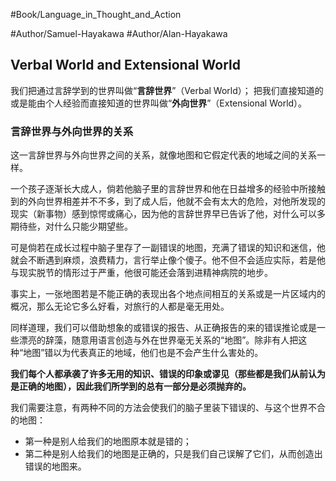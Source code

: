 #Book/Language_in_Thought_and_Action 

#Author/Samuel-Hayakawa 
#Author/Alan-Hayakawa 


## Verbal World and Extensional World

我们把通过言辞学到的世界叫做“**言辞世界**”（Verbal World）；
把我们直接知道的或是能由个人经验而直接知道的世界叫做“**外向世界**”（Extensional World）。

### 言辞世界与外向世界的关系

这一言辞世界与外向世界之间的关系，就像地图和它假定代表的地域之间的关系一样。

一个孩子逐渐长大成人，倘若他脑子里的言辞世界和他在日益增多的经验中所接触到的外向世界相差并不不多，到了成人后，他就不会有太大的危险，对他所发现的现实（新事物）感到惊愕或痛心，因为他的言辞世界早已告诉了他，对什么可以多期待些，对什么只能少期望些。

可是倘若在成长过程中脑子里存了一副错误的地图，充满了错误的知识和迷信，他就会不断遇到麻烦，浪费精力，言行举止像个傻子。他不但不会适应实际，若是他与现实脱节的情形过于严重，他很可能还会落到进精神病院的地步。

事实上，一张地图若是不能正确的表现出各个地点间相互的关系或是一片区域内的概况，那么无论它多么好看，对旅行的人都是毫无用处。

同样道理，我们可以借助想象的或错误的报告、从正确报告的来的错误推论或是一些漂亮的辞藻，随意用语言创造与外在世界毫无关系的“地图”。除非有人把这种“地图”错以为代表真正的地域，他们也是不会产生什么害处的。

**我们每个人都承袭了许多无用的知识、错误的印象或谬见（那些都是我们从前认为是正确的地图），因此我们所学到的总有一部分是必须抛弃的。**

我们需要注意，有两种不同的方法会使我们的脑子里装下错误的、与这个世界不合的地图：
- 第一种是别人给我们的地图原本就是错的；
- 第二种是别人给我们的地图是正确的，只是我们自己误解了它们，从而创造出错误的地图来。
